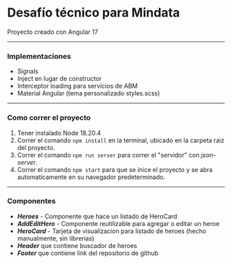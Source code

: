# Desafío técnico para Mindata

Proyecto creado con Angular 17

****

### Implementaciones

- Signals
- Inject en lugar de constructor
- Interceptor loading para servicios de ABM
- Material Angular (tema personalizado styles.scss)

****

### Como correr el proyecto

1. Tener instalado Node 18.20.4
2. Correr el comando `npm install` en la terminal, ubicado en la carpeta raiz del proyecto.
3. Correr el comando `npm run server` para correr el "servidor" con *json-server*.
4. Correr el comando `npm start` para que se inice el proyecto y se abra automaticamente en su navegador predeterminado.

****

### Componentes

- ***Heroes*** - Componente que hace un listado de HeroCard
- ***AddEditHero*** - Componente reutilizable para agregar o editar un heroe
- ***HeroCard*** - Tarjeta de visualizacion para listado de heroes (hecho manualmente, sin librerias)
- ***Header*** que contiene buscador de heroes
- ***Footer*** que contiene link del repositorio de github

